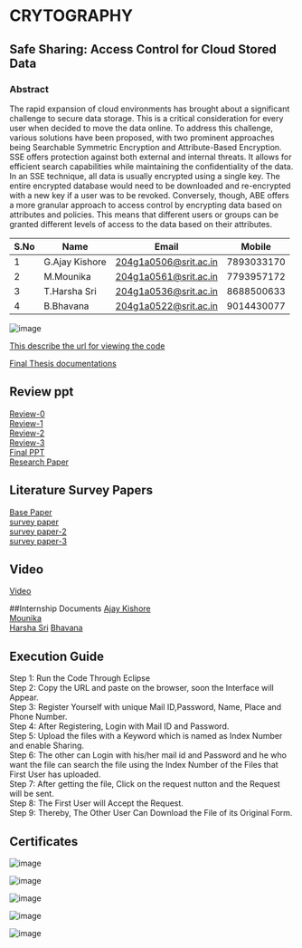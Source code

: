 # CRYTOGRAPHY
## Safe Sharing: Access Control for Cloud Stored Data
<h3> Abstract </h3>
<p>The rapid expansion of cloud environments has brought about a significant challenge to secure data storage. This is a critical consideration for every user when decided to move the data online. To address this challenge, various solutions have been proposed, with two prominent approaches being Searchable Symmetric Encryption and Attribute-Based Encryption. SSE offers protection against both external and internal threats. It allows for efficient search capabilities while maintaining the confidentiality of the data. In an SSE technique, all data is usually encrypted using a single key. The entire encrypted database would need to be downloaded and re-encrypted with a new key if a user was to be revoked. Conversely, though, ABE offers a more granular approach to access control by encrypting data based on attributes and policies. This means that different users or groups can be granted different levels of access to the data based on their attributes.</p>


 S.No| Name     | Email          |Mobile
 --| -------- | -------------- |------
 1 |    G.Ajay Kishore |  204g1a0506@srit.ac.in | 7893033170       
 2 |    M.Mounika      |  204g1a0561@srit.ac.in | 7793957172    
 3 |   T.Harsha Sri    | 204g1a0536@srit.ac.in  | 8688500633 
 4 |    B.Bhavana      |  204g1a0522@srit.ac.in | 9014430077



![image](https://github.com/SRIT-CSE/CRYPTOGRAPHY/assets/94584310/88c387c4-5192-4408-bef7-f72a7bc92ac1)

[This describe the url for viewing the code](https://github.com/SRIT-CSE/CRYPTOGRAPHY/tree/master/ProjectFolder/CloudProject)

[Final Thesis documentations](https://github.com/SRIT-CSE/CRYPTOGRAPHY/blob/master/a1_batch%20document_merged%20pdf.pdf)

## Review ppt <br/>
[Review-0](https://github.com/SRIT-CSE/CRYPTOGRAPHY/blob/master/Reviews/review-0.pptx)<br/>
[Review-1](https://github.com/SRIT-CSE/CRYPTOGRAPHY/blob/master/BATCH%20A1%20Review%201.pptx) <br/>
[Review-2](https://github.com/SRIT-CSE/CRYPTOGRAPHY/blob/master/BATCH%20A1%20Review%202%20(1).pptx) <br/>
[Review-3](https://github.com/SRIT-CSE/CRYPTOGRAPHY/blob/master/Reviews/Batch-A1%20(1)%5B1%5D%20(2).pptx)<br/>
[Final PPT](https://github.com/SRIT-CSE/CRYPTOGRAPHY/blob/master/Final%20Review%20%20PPT.pptx) <br/>
[Research Paper](https://github.com/SRIT-CSE/CRYPTOGRAPHY/blob/master/ICIAET-P168.docx) <br/>

## Literature Survey Papers
[Base Paper](https://github.com/SRIT-CSE/CRYPTOGRAPHY/blob/master/Base_paper.pdf)<br/>
[survey paper](https://github.com/SRIT-CSE/CRYPTOGRAPHY/blob/master/SSE-designandchallenges-1-4.pdf)<br/>
[survey paper-2](https://github.com/SRIT-CSE/CRYPTOGRAPHY/blob/master/Public_Key_Encryption_with_Keyword_Search.pdf)<br/>
[survey paper-3](https://github.com/SRIT-CSE/CRYPTOGRAPHY/blob/master/literature%20survey%201.pdf)<br/>

## Video
[Video](https://github.com/SRIT-CSE/CRYPTOGRAPHY/blob/master/Untitled%20video%20-%20Made%20with%20Clipchamp%20(1).mp4)

##Internship Documents
[Ajay Kishore](https://github.com/SRIT-CSE/SAFE-SHARING-ACESS-CONTROL-FOR-CLOUD-STORED-DATA/blob/master/ajaykishore-506/506-2.pdf)<br/>
[Mounika](https://github.com/SRIT-CSE/SAFE-SHARING-ACESS-CONTROL-FOR-CLOUD-STORED-DATA/blob/master/mounika-561/561_android_ppt.pptx)<br/>
[Harsha Sri](https://github.com/SRIT-CSE/SAFE-SHARING-ACESS-CONTROL-FOR-CLOUD-STORED-DATA/blob/master/harshasri-536/536_android_doc.pdf)
[Bhavana](https://github.com/SRIT-CSE/SAFE-SHARING-ACESS-CONTROL-FOR-CLOUD-STORED-DATA/blob/master/bhavana-522/BBC%20Doc.pdf)

## Execution Guide
Step 1: Run the Code Through Eclipse<br/>
Step 2: Copy the URL and paste on the browser, soon the Interface will Appear.<br/>
Step 3: Register Yourself with unique Mail ID,Password, Name, Place and Phone Number.<br/>
Step 4: After Registering, Login with Mail ID and Password.<br/>
Step 5: Upload the files with a Keyword which is named as Index Number and enable Sharing.<br/>
Step 6: The other can Login with his/her mail id and Password and he who want the file can search the file using the Index Number of the Files that First User has uploaded.<br/>
Step 7: After getting the file, Click on the request nutton and the Request will be sent.<br/>
Step 8: The First User will Accept the Request.<br/>
Step 9: Thereby, The Other User Can Download the File of its Original Form.<br/>

## Certificates
![image](https://github.com/SRIT-CSE/CRYPTOGRAPHY/assets/94584310/d6bb4de2-ecf9-42d3-8ff0-81592dd9cb8c)

![image](https://github.com/SRIT-CSE/CRYPTOGRAPHY/assets/94584310/9b96fac5-6b75-4201-9642-52aab1fa6a4b)

![image](https://github.com/SRIT-CSE/CRYPTOGRAPHY/assets/94584310/d3217718-0070-450d-a075-5e3d6cd39f0a)

![image](https://github.com/SRIT-CSE/CRYPTOGRAPHY/assets/94584310/ddb2a902-dbdf-42aa-b30d-88fd31b240f6)

![image](https://github.com/SRIT-CSE/CRYPTOGRAPHY/assets/94584310/79785b88-ea7f-4603-9a17-89ecf1b4bb5e)


